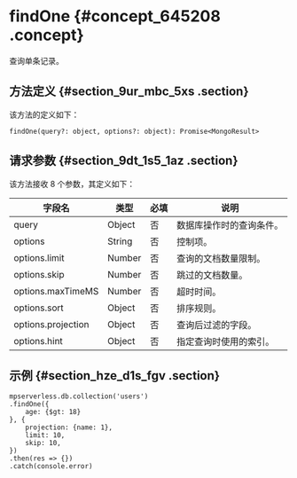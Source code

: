 # findOne {#concept_645208 .concept}

查询单条记录。

## 方法定义 {#section_9ur_mbc_5xs .section}

该方法的定义如下：

``` {#codeblock_3x9_6ef_9rs}
findOne(query?: object, options?: object): Promise<MongoResult>
```

## 请求参数 {#section_9dt_1s5_1az .section}

该方法接收 8 个参数，其定义如下：

|字段名|类型|必填|说明|
|---|--|--|--|
|query|Object|否|数据库操作时的查询条件。|
|options|String|否|控制项。|
|options.limit|Number|否|查询的文档数量限制。|
|options.skip|Number|否|跳过的文档数量。|
|options.maxTimeMS|Number|否|超时时间。|
|options.sort|Object|否|排序规则。|
|options.projection|Object|否|查询后过滤的字段。|
|options.hint|Object|否|指定查询时使用的索引。|

## 示例 {#section_hze_d1s_fgv .section}

``` {#codeblock_s36_gy0_8pd}
mpserverless.db.collection('users')
.findOne({
    age: {$gt: 18}
}, {
    projection: {name: 1},
    limit: 10,
    skip: 10,
})
.then(res => {})
.catch(console.error)
```


